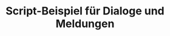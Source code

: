 ---
layout: article
title: Script-Beispiel für Dialoge und Meldungen
description: 
  - Mit diesem Template lernen Sie das arbeiten mit Dialogen und Meldungen.
lang: de
weight: 50
isDraft: false
ref: Script_Dialogs_and_Messages
category:
  - Script
  - Scripting
image: Script_Dialogs_and_Messages_EN.png
download: Script_Dialogs_and_Messages_EN.pbmx
overview_description:
overview_benefits:
overview_data_sources:
---